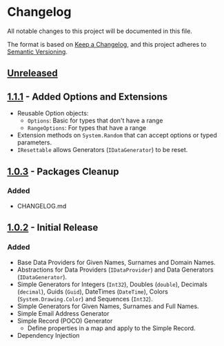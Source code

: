 # Changelog

All notable changes to this project will be documented in this file.

The format is based on [Keep a Changelog](https://keepachangelog.com/en/1.0.0/),
and this project adheres to [Semantic Versioning](https://semver.org/spec/v2.0.0.html).

## [Unreleased]

## [1.1.1] - Added Options and Extensions

- Reusable Option objects:
  - `Options`: Basic for types that don't have a range
  - `RangeOptions`: For types that have a range
- Extension methods on `System.Random` that can accept options or typed parameters.
- `IResettable` allows Generators (`IDataGenerator`) to be reset.

## [1.0.3] - Packages Cleanup

### Added

- CHANGELOG.md

## [1.0.2] - Initial Release

### Added

- Base Data Providers for Given Names, Surnames and Domain Names.
- Abstractions for Data Providers (`IDataProvider`) and Data Generators (`IDataGenerator`).
- Simple Generators for Integers (`Int32`), Doubles (`double`), Decimals (`decimal`), Guids (`Guid`), DateTimes (`DateTime`), Colors (`System.Drawing.Color`) and Sequences (`Int32`).
- Simple Generators for Given Names, Surnames and Full Names.
- Simple Email Address Generator
- Simple Record (POCO) Generator
  - Define properties in a map and apply to the Simple Record.
- Dependency Injection

[Unreleased]: https://github.com/gatewayprogrammingschool/RandomDataGeneration/compare/1.1.1...HEAD
[1.1.1]: https://github.com/gatewayprogrammingschool/RandomDataGeneration/compare/1.0.3...1.1.1
[1.0.3]: https://github.com/gatewayprogrammingschool/RandomDataGeneration/compare/1.0.2...1.0.3
[1.0.2]: https://github.com/gatewayprogrammingschool/RandomDataGeneration/releases/tag/1.0.2

